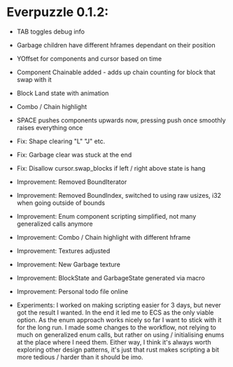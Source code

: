 # Everpuzzle 0.1.2:

* TAB toggles debug info
* Garbage children have different hframes dependant on their position
* YOffset for components and cursor based on time
* Component Chainable added - adds up chain counting for block that swap with it
* Block Land state with animation
* Combo / Chain highlight
* SPACE pushes components upwards now, pressing push once smoothly raises everything once 

* Fix: Shape clearing "L" "J" etc.
* Fix: Garbage clear was stuck at the end
* Fix: Disallow cursor.swap_blocks if left / right above state is hang

* Improvement: Removed BoundIterator
* Improvement: Removed BoundIndex, switched to using raw usizes, i32 when going outside of bounds
* Improvement: Enum component scripting simplified, not many generalized calls anymore
* Improvement: Combo / Chain highlight with different hframe
* Improvement: Textures adjusted
* Improvement: New Garbage texture
* Improvement: BlockState and GarbageState generated via macro
* Improvement: Personal todo file online

* Experiments: I worked on making scripting easier for 3 days, but never got the result I wanted. In the end it led me to ECS as the only viable option. As the enum approach works nicely so far I want to stick with it for the long run. I made some changes to the workflow, not relying to much on generalized enum calls, but rather on using / initialising enums at the place where I need them. Either way, I think it's always worth exploring other design patterns, it's just that rust makes scripting a bit more tedious / harder than it should be imo.